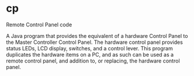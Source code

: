cp
==

Remote Control Panel code

A Java program that provides the equivalent of a hardware Control Panel to the Master Controller Control Panel.  The hardware control panel provides status LEDs, LCD display, switches, and a control lever.  This program duplicates the hardware items on a PC, and as such can be used as a remote control panel, and addition to, or replacing, the hardware control panel.


